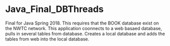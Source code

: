 # Java_Final_DBThreads

Final for Java Spring 2018. This requires that the BOOK database exist on the NWTC network. This application coonnects to a web basaed database, pulls in several tables from database. Creates a local database and adds the tables from web into the local database.
